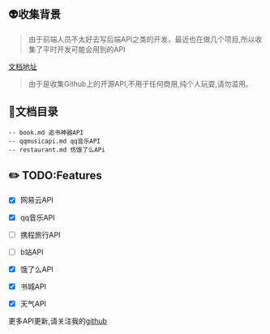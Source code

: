 ## 👽收集背景
> 由于前端人员不太好去写后端API之类的开发，最近也在做几个项目,所以收集了平时开发可能会用到的API

[文档地址](http://47.97.180.232:8230/#/)

> 由于是收集Github上的开源API,不用于任何商用,纯个人玩耍,请勿滥用。
## 📃文档目录
```
-- book.md 追书神器API
-- qqmusicapi.md qq音乐API
-- restaurant.md 仿饿了么APi
```

## ✏️ TODO:Features
- [x] 网易云API
- [x] qq音乐API
- [ ] 携程旅行API
- [ ] b站API
- [x] 饿了么API
- [x] 书城API
- [x] 天气API


更多API更新,请关注我的[github](https://github.com/251205668)     
